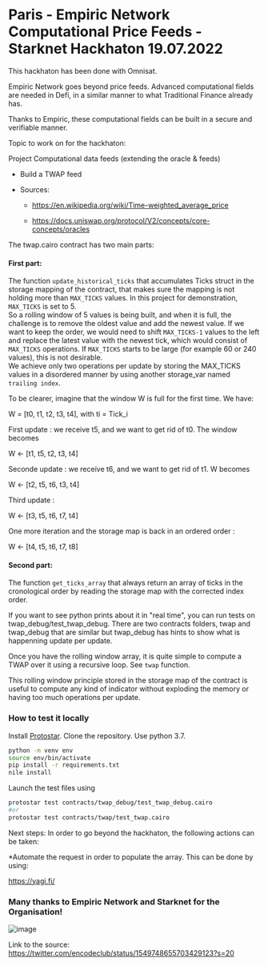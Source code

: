 # Paris - Empiric Network Computational Price Feeds - Starknet Hackhaton 19.07.2022

This hackhaton has been done with Omnisat.

Empiric Network goes beyond price feeds. Advanced computational fields are needed in Defi, in a similar manner to what Traditional Finance already has.

Thanks to Empiric, these computational fields can be built in a secure and verifiable manner.

Topic to work on for the hackhaton:

Project Computational data feeds (extending the oracle & feeds)

* Build a TWAP feed

* Sources: 

  * https://en.wikipedia.org/wiki/Time-weighted_average_price
  
  * https://docs.uniswap.org/protocol/V2/concepts/core-concepts/oracles

The twap.cairo contract has two main parts: 

 #### First part:

The function `update_historical_ticks` that accumulates Ticks struct in the storage mapping of the contract, that makes sure the mapping is not holding more than `MAX_TICKS` values. In this project for demonstration, `MAX_TICKS` is set to 5.  
So a rolling window of 5 values is being built, and when it is full, the challenge is to remove the oldest value and add the newest value. If we want to keep the order, we would need to shift `MAX_TICKS-1` values to the left and replace the latest value with the newest tick, which would consist of `MAX_TICKS` operations. If `MAX_TICKS` starts to be large (for example 60 or 240 values), this is not desirable.  
We achieve only two operations per update by storing the MAX_TICKS values in a disordered manner by using another storage_var named `trailing index`. 

To be clearer, imagine that the window W is full for the first time. We have:
     
 W = [t0, t1, t2, t3, t4], with ti = Tick_i  
 
 First update : we receive t5, and we want to get rid of t0. The window becomes  
 
 W <- [t1, t5, t2, t3, t4]  
 
 Seconde update : we receive t6, and we want to get rid of t1. W becomes  
 
 W <- [t2, t5, t6, t3, t4]  
 
 Third update :  
 
 W <- [t3, t5, t6, t7, t4]    
 
 One more iteration and the storage map is back in an ordered order :  
 
W <- [t4, t5, t6, t7, t8]  

#### Second part:

The function `get_ticks_array` that always return an array of ticks in the cronological order by reading the storage map with the corrected index order. 

If you want to see python prints about it in "real time", you can run tests on twap_debug/test_twap_debug. There are two contracts folders, twap and twap_debug that are similar but twap_debug has hints to show what is happenning update per update. 

Once you have the rolling window array, it is quite simple to compute a TWAP over it using a recursive loop. See `twap` function.
 
This rolling window principle stored in the storage map of the contract is useful to compute any kind of indicator without exploding the memory or having too much operations per update. 

### How to test it locally

Install [Protostar](https://github.com/software-mansion/protostar).  Clone the repository. Use python 3.7. 
```bash
python -m venv env
source env/bin/activate
pip install -r requirements.txt
nile install

```
Launch the test files using
```bash
protostar test contracts/twap_debug/test_twap_debug.cairo
#or 
protostar test contracts/twap/test_twap.cairo
```
Next steps: In order to go beyond the hackhaton, the following actions can be taken:

*Automate the request in order to populate the array. This can be done by using:

https://yagi.fi/

### Many thanks to Empiric Network and Starknet for the Organisation!

![image](https://user-images.githubusercontent.com/92883939/189539032-f955f45a-7e8e-41b0-bb2d-6d0542b6a1a5.png)

Link to the source:
https://twitter.com/encodeclub/status/1549748655703429123?s=20
